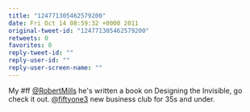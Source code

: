 ```yaml
---
title: "124771305462579200"
date: Fri Oct 14 08:59:32 +0000 2011
original-tweet-id: "124771305462579200"
retweets: 0
favorites: 0
reply-tweet-id: ""
reply-user-id: ""
reply-user-screen-name: ""
---
```

My #ff <a href="https://twitter.com/RobertMills">@RobertMills</a> he's written a book on Designing the Invisible, go check it out. <a href="https://twitter.com/fiftyone3">@fiftyone3</a> new business club for 35s and under.
